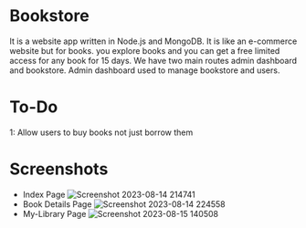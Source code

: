# Bookstore
It is a website app written in Node.js and MongoDB. It is like an e-commerce website but for books. you explore books and you can get a free limited access for any book for 15 days. We have two main routes admin dashboard and bookstore. Admin dashboard used to manage bookstore and users.
# To-Do
1: Allow users to buy books not just borrow them

# Screenshots
- Index Page
![Screenshot 2023-08-14 214741](https://github.com/moataz-bellah/Bookstore-Nodejs-express-MongoDB-/assets/47069499/435fd759-5a6c-471c-99e5-0348d82fa341)
- Book Details Page
![Screenshot 2023-08-14 224558](https://github.com/moataz-bellah/Bookstore-Nodejs-express-MongoDB-/assets/47069499/770cb5fd-e63f-4554-a536-db5ba0b78e3e)
- My-Library Page
![Screenshot 2023-08-15 140508](https://github.com/moataz-bellah/Bookstore-Nodejs-express-MongoDB-/assets/47069499/69c56007-07c2-49e3-bede-7adc93dbd187)
